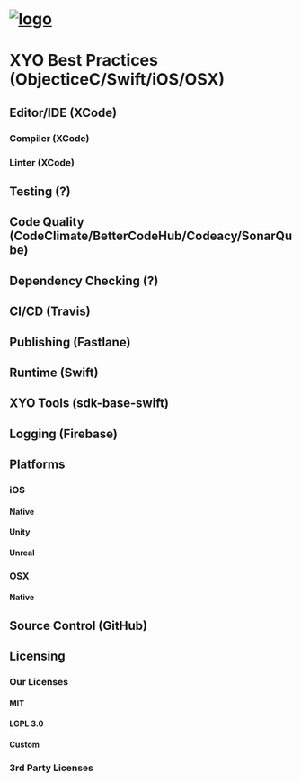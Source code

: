 [logo]: https://cdn.xy.company/img/brand/XY_Logo_GitHub.png

# [![logo]](https://xy.company)

# XYO Best Practices (ObjecticeC/Swift/iOS/OSX)

## Editor/IDE (XCode)

### Compiler (XCode)

### Linter (XCode)

## Testing (?)

## Code Quality (CodeClimate/BetterCodeHub/Codeacy/SonarQube)

## Dependency Checking (?)

## CI/CD (Travis)

## Publishing (Fastlane)

## Runtime (Swift)

## XYO Tools (sdk-base-swift)

## Logging (Firebase)

## Platforms

### iOS

#### Native

#### Unity

#### Unreal

### OSX

#### Native

## Source Control (GitHub)

## Licensing

### Our Licenses

#### MIT

#### LGPL 3.0

#### Custom

### 3rd Party Licenses

